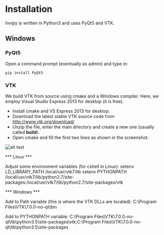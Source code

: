 # Installation

Invipy is written in Python3 and uses PyQt5 and VTK.

## Windows

### PyQt5
Open a command prompt (eventually as admin) and type in:

    pip install PyQt5

### VTK

We build VTK from source using cmake and a Windows compiler. Here, we employ Visual Studio Express 2013 for desktop (it is free).

* Install cmake and VS Express 2013 for desktop.
* Download the latest stable VTK source code from http://www.vtk.org/download/
* Unzip the file, enter the main directory and create a new one (usually called **build**).
* Open cmake and fill the first two lines as shown in the screenshot:

![alt text](https://github.com/papazov3d/invipy/doc/cmake_win_screenshot_1.PNG "")


*** Linux ***

Adjust some environment variables (for cshell in Linux):
setenv LD_LIBRARY_PATH /local/usr/vtk7/lib
setenv PYTHONPATH /local/usr/vtk7/lib/python2.7/site-packages:/local/usr/vtk7/lib/python2.7/site-packages/vtk


*** Windows ***

Add to Path variable (this is where the VTK DLLs are located):
C:\Program Files\VTK\7.0.0-no-qt\bin

Add to PYTHONPATH variable:
C:\Program Files\VTK\7.0.0-no-qt\lib\python3.5\site-packages\vtk;C:\Program Files\VTK\7.0.0-no-qt\lib\python3.5\site-packages

